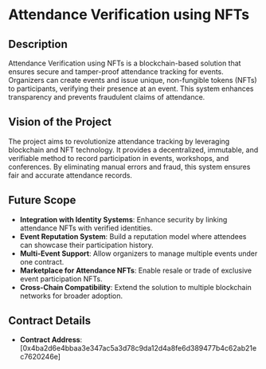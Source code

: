 # Attendance Verification using NFTs

## Description
Attendance Verification using NFTs is a blockchain-based solution that ensures secure and tamper-proof attendance tracking for events. Organizers can create events and issue unique, non-fungible tokens (NFTs) to participants, verifying their presence at an event. This system enhances transparency and prevents fraudulent claims of attendance.

## Vision of the Project
The project aims to revolutionize attendance tracking by leveraging blockchain and NFT technology. It provides a decentralized, immutable, and verifiable method to record participation in events, workshops, and conferences. By eliminating manual errors and fraud, this system ensures fair and accurate attendance records.

## Future Scope
- **Integration with Identity Systems**: Enhance security by linking attendance NFTs with verified identities.
- **Event Reputation System**: Build a reputation model where attendees can showcase their participation history.
- **Multi-Event Support**: Allow organizers to manage multiple events under one contract.
- **Marketplace for Attendance NFTs**: Enable resale or trade of exclusive event participation NFTs.
- **Cross-Chain Compatibility**: Extend the solution to multiple blockchain networks for broader adoption.

## Contract Details
- **Contract Address**: [0x4ba2d6e4bbaa3e347ac5a3d78c9da12d4a8fe6d389477b4c62ab21ec7620246e]

